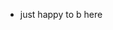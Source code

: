 - just happy to b here

<!---
bxtania/bxtania is a ✨ special ✨ repository because its `README.md` (this file) appears on your GitHub profile.
You can click the Preview link to take a look at your changes.
--->
